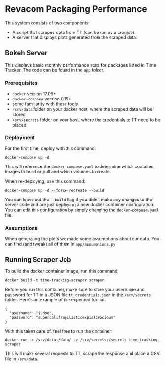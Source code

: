 # Revacom Packaging Performance
This system consists of two components:

- A script that scrapes data from TT (can be run as a cronjob).
- A server that displays plots generated from the scraped data.


## Bokeh Server
This displays basic monthly performance stats for packages listed in Time Tracker.
The code can be found in the `app` folder.

### Prerequisites

- `docker` version 17.06+
- `docker-compose` version 0.15+
- some familiarity with these tools
- `/srv/data` folder on your docker host, where the scraped data will be stored
- `/srv/secrets` folder on your host, where the credentials to TT need to be placed

### Deployment
For the first time, deploy with this command:
```
docker-compose up -d
```
This will reference the `docker-compose.yaml` to determine which container images to build or pull and which volumes to create.

When re-deploying, use this command:
```
docker-compose up -d --force-recreate --build
```
You can leave out the `--build` flag if you didn't make any changes to the server code and are just deploying a new docker container configuration.
You can edit this configuration by simply changing the `docker-compose.yaml` file.

### Assumptions
When generating the plots we made some assumptions about our data.
You can find (and tweak) all of them in `app/assumptions.py`

## Running Scraper Job
To build the docker container image, run this command:
```
docker build -t time-tracking-scraper scraper
```
Before you run this container, make sure to store your username and password for TT in a JSON file `tt_credentials.json` in the `/srv/secrets` folder.
Here's an example of the expected format.
```
{
  "username": "j.doe",
  "password": "supercalifragilisticexpialidocious"
}
```
With this taken care of, feel free to run the container:
```
docker run -v /srv/data:/data/ -v /srv/secrets:/secrets time-tracking-scraper
```
This will make several requests to TT, scrape the response and place a CSV file in `/srv/data`.
